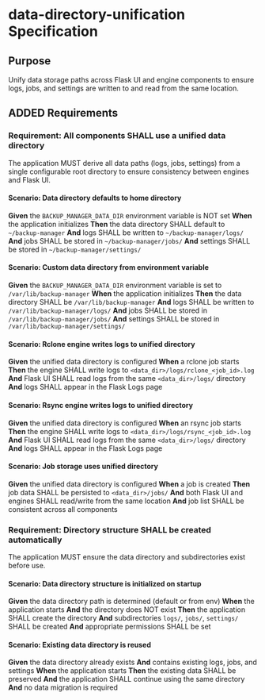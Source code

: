 # data-directory-unification Specification

## Purpose
Unify data storage paths across Flask UI and engine components to ensure logs, jobs, and settings are written to and read from the same location.

## ADDED Requirements

### Requirement: All components SHALL use a unified data directory

The application MUST derive all data paths (logs, jobs, settings) from a single configurable root directory to ensure consistency between engines and Flask UI.

#### Scenario: Data directory defaults to home directory

**Given** the `BACKUP_MANAGER_DATA_DIR` environment variable is NOT set
**When** the application initializes
**Then** the data directory SHALL default to `~/backup-manager`
**And** logs SHALL be written to `~/backup-manager/logs/`
**And** jobs SHALL be stored in `~/backup-manager/jobs/`
**And** settings SHALL be stored in `~/backup-manager/settings/`

#### Scenario: Custom data directory from environment variable

**Given** the `BACKUP_MANAGER_DATA_DIR` environment variable is set to `/var/lib/backup-manager`
**When** the application initializes
**Then** the data directory SHALL be `/var/lib/backup-manager`
**And** logs SHALL be written to `/var/lib/backup-manager/logs/`
**And** jobs SHALL be stored in `/var/lib/backup-manager/jobs/`
**And** settings SHALL be stored in `/var/lib/backup-manager/settings/`

#### Scenario: Rclone engine writes logs to unified directory

**Given** the unified data directory is configured
**When** a rclone job starts
**Then** the engine SHALL write logs to `<data_dir>/logs/rclone_<job_id>.log`
**And** Flask UI SHALL read logs from the same `<data_dir>/logs/` directory
**And** logs SHALL appear in the Flask Logs page

#### Scenario: Rsync engine writes logs to unified directory

**Given** the unified data directory is configured
**When** an rsync job starts
**Then** the engine SHALL write logs to `<data_dir>/logs/rsync_<job_id>.log`
**And** Flask UI SHALL read logs from the same `<data_dir>/logs/` directory
**And** logs SHALL appear in the Flask Logs page

#### Scenario: Job storage uses unified directory

**Given** the unified data directory is configured
**When** a job is created
**Then** job data SHALL be persisted to `<data_dir>/jobs/`
**And** both Flask UI and engines SHALL read/write from the same location
**And** job list SHALL be consistent across all components

### Requirement: Directory structure SHALL be created automatically

The application MUST ensure the data directory and subdirectories exist before use.

#### Scenario: Data directory structure is initialized on startup

**Given** the data directory path is determined (default or from env)
**When** the application starts
**And** the directory does NOT exist
**Then** the application SHALL create the directory
**And** subdirectories `logs/`, `jobs/`, `settings/` SHALL be created
**And** appropriate permissions SHALL be set

#### Scenario: Existing data directory is reused

**Given** the data directory already exists
**And** contains existing logs, jobs, and settings
**When** the application starts
**Then** the existing data SHALL be preserved
**And** the application SHALL continue using the same directory
**And** no data migration is required
